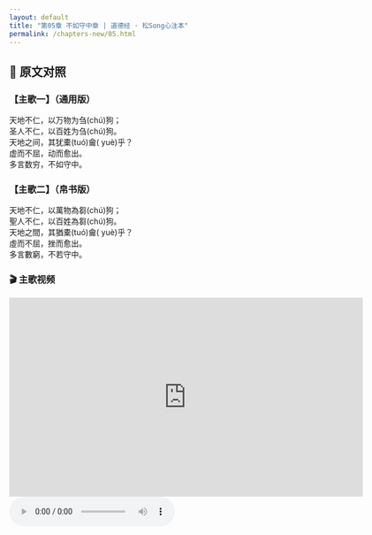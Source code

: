 ```yaml
---
layout: default
title: "第05章 不如守中章 | 道德经 · 松Song心注本"
permalink: /chapters-new/05.html
---
```


## 📜 原文对照

### 【主歌一】（通用版）  
天地不仁，以万物为刍(chú)狗；<br>
圣人不仁，以百姓为刍(chú)狗。<br>
天地之间，其犹橐(tuó)龠( yuè)乎？<br>
虚而不屈，动而愈出。<br>
多言数穷，不如守中。<br>

### 【主歌二】（帛书版）  
天地不仁，以萬物為芻(chú)狗；<br>
聖人不仁，以百姓為芻(chú)狗。<br>
天地之間，其猶橐(tuó)龠( yuè)乎？<br>
虛而不屈，挫而愈出。<br>
多言數窮，不若守中。<br>

### 🎬 主歌视频  
<iframe
  src="https://streamable.com/tjb0yq"
  width="640"
  height="360"
  frameborder="0"
  allowfullscreen>
</iframe><audio controls>

### 【引】  
“天地不仁”，并非无情无义，而是超越人我厚薄的分别心。
“以万物为刍狗”，是一种无执无偏、顺任自然的态度，体现了天地运行的无私与等视。 
接着，老子举出一个极妙的比喻：“天地之间，其犹橐龠乎？”
橐龠是古代的风箱，空而能出气，越动越有力——正象天地之间的气机流动、阴阳鼓荡、万象生化，皆源于这“中空而不屈”的无形之体。
这不仅是对天地之道运行机制的赞美，也是向修道者传递一则隐密的功法指引：惟其虚，方可鼓动；惟居中，方可不穷。
“橐龠之道”即“守中之道”，无需多言，只需内守中虚，便可得天地自然之用。

### 【悟】  
天地之道，本居中虚，鼓荡阴阳，生生不息。
“橐龠”既是天地之象，也是修炼之喻：虚者，神之居；中者，气之根；动者，阴阳之交感也。
古人言：“守中者得道” 。这里的“中”，不仅指无偏、无分别、无二元对立的胸怀，更是指炼气之枢、养道之位。
只有内守虚中，气不外泄，神不妄驰，才能动而愈出、炼而不竭。
“多言数穷，不如守中”这一句，是老子点破天机之笔：“橐龠在身中，鼓之则生道”。
修炼者若能以无执守心，以中虚养气，则天地之冲和之力，即可在身心之内流转鼓荡——
    这，就是内应于天、身合于道的修真之机。

### 【诗】
《守中之道》 · 青隐子  
天地不仁等万生，刍狗无情却有情。<br>
虚鼓动中藏造化，无私乃是至公名。<br>
风箱挫气还生气，守静方知语最轻。<br>
多言终穷非远道，不如归本守中行。<br>

### 【字词解义】

◎  不仁：非有情偏爱之“仁”；意为超越亲疏好恶，非薄情，而是“无所偏倚，顺其自然”之大公无私。<br> 

◎  芻chú狗：古代草编之狗，祭祀用；祭前供奉，祭后弃之，喻道体不偏，天地生万物而不为其所动。<br>

◎  橐龠tuó yuè：古代风箱：橐为皮囊，龠为鼓气管道，象征道体中虚、鼓动不息；亦喻人身中丹田、中气发动机制。<br>

◎  虛而不屈：中空而不塌陷；虚实并存，恒久不竭。道之体“虚”，却因“中”而不倾；修炼者内守虚中，气不耗，神不散。<br>

◎  动而愈出：一经鼓动，源源不绝。修道如运风箱，气感随动即生，神炁生发不穷。<br>

◎  数穷：推理穷尽、言说终竭。<br>

◎  守中：安住中位、不偏不倚。道之核心处所，亦是人身修道的气机中枢，“中”者，道之本根也。<br>

> ⛰️ 本章标题为松Song所拟，原文无章名，仅作导航参考。


<p style="text-align:center; margin-top:2em;">
  🔙 <a href="{{ '/' | relative_url }}#catalog">返回目录</a>
</p>
